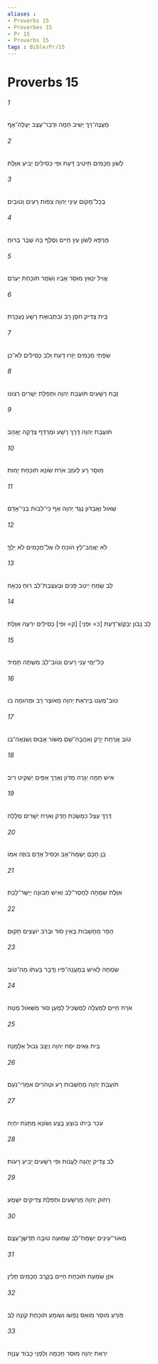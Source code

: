```yaml
---
aliases : 
- Proverbs 15
- Proverbes 15
- Pr 15
- Proverbs 15
tags : Bible/Pr/15
---
```


# Proverbs 15

###### 1
מַעֲנֶה־רַּךְ יָשִׁיב חֵמָה וּדְבַר־עֶצֶב יַעֲלֶה־אָף׃
###### 2
לְשֹׁון חֲכָמִים תֵּיטִיב דָּעַת וּפִי כְסִילִים יַבִּיעַ אִוֶּלֶת׃
###### 3
בְּכָל־מָקֹום עֵינֵי יְהוָה צֹפֹות רָעִים וְטֹובִים׃
###### 4
מַרְפֵּא לָשֹׁון עֵץ חַיִּים וְסֶלֶף בָּהּ שֶׁבֶר בְּרוּחַ׃
###### 5
אֱוִיל יִנְאַץ מוּסַר אָבִיו וְשֹׁמֵר תֹּוכַחַת יַעְרִם׃
###### 6
בֵּית צַדִּיק חֹסֶן רָב וּבִתְבוּאַת רָשָׁע נֶעְכָּרֶת׃
###### 7
שִׂפְתֵי חֲכָמִים יְזָרוּ דָעַת וְלֵב כְּסִילִים לֹא־כֵן׃
###### 8
זֶבַח רְשָׁעִים תֹּועֲבַת יְהוָה וּתְפִלַּת יְשָׁרִים רְצֹונֹו׃
###### 9
תֹּועֲבַת יְהוָה דֶּרֶךְ רָשָׁע וּמְרַדֵּף צְדָקָה יֶאֱהָב׃
###### 10
מוּסָר רָע לְעֹזֵב אֹרַח שֹׂונֵא תֹוכַחַת יָמוּת׃
###### 11
שְׁאֹול וַאֲבַדֹּון נֶגֶד יְהוָה אַף כִּי־לִבֹּות בְּנֵי־אָדָם׃
###### 12
לֹא יֶאֱהַב־לֵץ הֹוכֵחַ לֹו אֶל־חֲכָמִים לֹא יֵלֵךְ׃
###### 13
לֵב שָׂמֵחַ יֵיטִב פָּנִים וּבְעַצְּבַת־לֵב רוּחַ נְכֵאָה׃
###### 14
לֵב נָבֹון יְבַקֶּשׁ־דָּעַת [כ= וּפְנֵי] [ק= וּפִי] כְסִילִים יִרְעֶה אִוֶּלֶת׃
###### 15
כָּל־יְמֵי עָנִי רָעִים וְטֹוב־לֵב מִשְׁתֶּה תָמִיד׃
###### 16
טֹוב־מְעַט בְּיִרְאַת יְהוָה מֵאֹוצָר רָב וּמְהוּמָה בֹו׃
###### 17
טֹוב אֲרֻחַת יָרָק וְאַהֲבָה־שָׁם מִשֹּׁור אָבוּס וְשִׂנְאָה־בֹו׃
###### 18
אִישׁ חֵמָה יְגָרֶה מָדֹון וְאֶרֶך אַפַּיִם יַשְׁקִיט רִיב׃
###### 19
דֶּרֶךְ עָצֵל כִּמְשֻׂכַת חָדֶק וְאֹרַח יְשָׁרִים סְלֻלָה׃
###### 20
בֵּן חָכָם יְשַׂמַּח־אָב וּכְסִיל אָדָם בֹּוזֶה אִמֹּו׃
###### 21
אִוֶּלֶת שִׂמְחָה לַחֲסַר־לֵב וְאִישׁ תְּבוּנָה יְיַשֶּׁר־לָכֶת׃
###### 22
הָפֵר מַחֲשָׁבֹות בְּאֵין סֹוד וּבְרֹב יֹועֲצִים תָּקוּם׃
###### 23
שִׂמְחָה לָאִישׁ בְּמַעֲנֵה־פִיו וְדָבָר בְּעִתֹּו מַה־טֹּוב׃
###### 24
אֹרַח חַיִּים לְמַעְלָה לְמַשְׂכִּיל לְמַעַן סוּר מִשְּׁאֹול מָטָּה׃
###### 25
בֵּית גֵּאִים יִסַּח יְהוָה וְיַצֵּב גְּבוּל אַלְמָנָה׃
###### 26
תֹּועֲבַת יְהוָה מַחְשְׁבֹות רָע וּטְהֹרִים אִמְרֵי־נֹעַם׃
###### 27
עֹכֵר בֵּיתֹו בֹּוצֵעַ בָּצַע וְשֹׂונֵא מַתָּנֹת יִחְיֶה׃
###### 28
לֵב צַדִּיק יֶהְגֶּה לַעֲנֹות וּפִי רְשָׁעִים יַבִּיעַ רָעֹות׃
###### 29
רָחֹוק יְהוָה מֵרְשָׁעִים וּתְפִלַּת צַדִּיקִים יִשְׁמָע׃
###### 30
מְאֹור־עֵינַיִם יְשַׂמַּח־לֵב שְׁמוּעָה טֹובָה תְּדַשֶּׁן־עָצֶם׃
###### 31
אֹזֶן שֹׁמַעַת תֹּוכַחַת חַיִּים בְּקֶרֶב חֲכָמִים תָּלִין׃
###### 32
פֹּורֵעַ מוּסָר מֹואֵס נַפְשֹׁו וְשֹׁומֵעַ תֹּוכַחַת קֹונֶה לֵּב׃
###### 33
יִרְאַת יְהוָה מוּסַר חָכְמָה וְלִפְנֵי כָבֹוד עֲנָוָה׃
